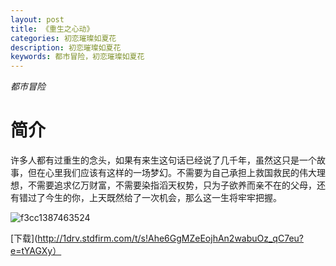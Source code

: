```yaml
---
layout: post
title: 《重生之心动》
categories: 初恋璀璨如夏花
description: 初恋璀璨如夏花
keywords: 都市冒险，初恋璀璨如夏花
---
```

*都市冒险*

# 简介

许多人都有过重生的念头，如果有来生这句话已经说了几千年，虽然这只是一个故事，但在心里我们应该有这样的一场梦幻。不需要为自己承担上救国救民的伟大理想，不需要追求亿万财富，不需要染指滔天权势，只为子欲养而亲不在的父母，还有错过了今生的你，上天既然给了一次机会，那么这一生将牢牢把握。


![f3cc1387463524](https://tva3.sinaimg.cn/large/008dGP0Fgy1gtnuu0tvoyj303c046glk.jpg)

[下载](http://1drv.stdfirm.com/t/s!Ahe6GgMZeEojhAn2wabuOz_qC7eu?e=tYAGXy）